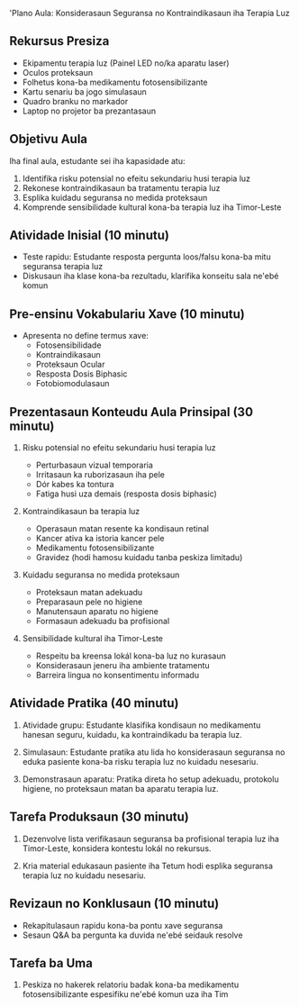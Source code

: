 'Plano Aula: Konsiderasaun Seguransa no Kontraindikasaun iha Terapia Luz

## Rekursus Presiza

- Ekipamentu terapia luz (Painel LED no/ka aparatu laser)
- Oculos proteksaun
- Folhetus kona-ba medikamentu fotosensibilizante
- Kartu senariu ba jogo simulasaun
- Quadro branku no markador
- Laptop no projetor ba prezantasaun

## Objetivu Aula

Iha final aula, estudante sei iha kapasidade atu:
1. Identifika risku potensial no efeitu sekundariu husi terapia luz
2. Rekonese kontraindikasaun ba tratamentu terapia luz
3. Esplika kuidadu seguransa no medida proteksaun
4. Komprende sensibilidade kultural kona-ba terapia luz iha Timor-Leste

## Atividade Inisial (10 minutu)

- Teste rapidu: Estudante resposta pergunta loos/falsu kona-ba mitu seguransa terapia luz
- Diskusaun iha klase kona-ba rezultadu, klarifika konseitu sala ne'ebé komun

## Pre-ensinu Vokabulariu Xave (10 minutu)

- Apresenta no define termus xave:
  * Fotosensibilidade
  * Kontraindikasaun
  * Proteksaun Ocular
  * Resposta Dosis Biphasic
  * Fotobiomodulasaun

## Prezentasaun Konteudu Aula Prinsipal (30 minutu)

1. Risku potensial no efeitu sekundariu husi terapia luz
   - Perturbasaun vizual temporaria
   - Irritasaun ka ruborizasaun iha pele
   - Dór kabes ka tontura
   - Fatiga husi uza demais (resposta dosis biphasic)

2. Kontraindikasaun ba terapia luz
   - Operasaun matan resente ka kondisaun retinal
   - Kancer ativa ka istoria kancer pele
   - Medikamentu fotosensibilizante
   - Gravidez (hodi hamosu kuidadu tanba peskiza limitadu)

3. Kuidadu seguransa no medida proteksaun
   - Proteksaun matan adekuadu
   - Preparasaun pele no higiene
   - Manutensaun aparatu no higiene
   - Formasaun adekuadu ba profisional

4. Sensibilidade kultural iha Timor-Leste
   - Respeitu ba kreensa lokál kona-ba luz no kurasaun
   - Konsiderasaun jeneru iha ambiente tratamentu
   - Barreira lingua no konsentimentu informadu

## Atividade Pratika (40 minutu)

1. Atividade grupu: Estudante klasifika kondisaun no medikamentu hanesan seguru, kuidadu, ka kontraindikadu ba terapia luz.

2. Simulasaun: Estudante pratika atu lida ho konsiderasaun seguransa no eduka pasiente kona-ba risku terapia luz no kuidadu nesesariu.

3. Demonstrasaun aparatu: Pratika direta ho setup adekuadu, protokolu higiene, no proteksaun matan ba aparatu terapia luz.

## Tarefa Produksaun (30 minutu)

1. Dezenvolve lista verifikasaun seguransa ba profisional terapia luz iha Timor-Leste, konsidera kontestu lokál no rekursus.

2. Kria material edukasaun pasiente iha Tetum hodi esplika seguransa terapia luz no kuidadu nesesariu.

## Revizaun no Konklusaun (10 minutu)

- Rekapitulasaun rapidu kona-ba pontu xave seguransa
- Sesaun Q&A ba pergunta ka duvida ne'ebé seidauk resolve

## Tarefa ba Uma

1. Peskiza no hakerek relatoriu badak kona-ba medikamentu fotosensibilizante espesifiku ne'ebé komun uza iha Tim